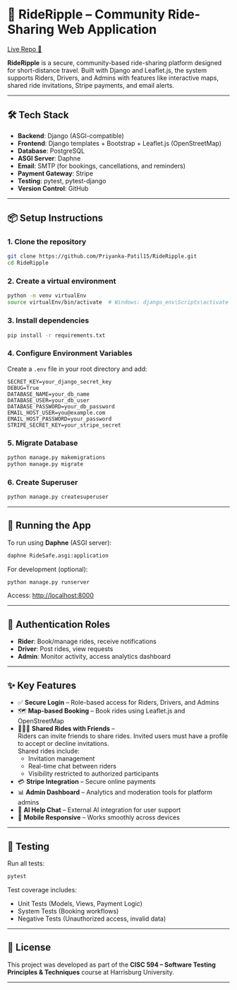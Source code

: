 # 🚗 RideRipple – Community Ride-Sharing Web Application

[Live Repo 🔗](https://github.com/Priyanka-Patil15/RideRipple)

**RideRipple** is a secure, community-based ride-sharing platform designed for short-distance travel. Built with Django and Leaflet.js, the system supports Riders, Drivers, and Admins with features like interactive maps, shared ride invitations, Stripe payments, and email alerts.

---

## 🛠️ Tech Stack

- **Backend**: Django (ASGI-compatible)
- **Frontend**: Django templates + Bootstrap + Leaflet.js (OpenStreetMap)
- **Database**: PostgreSQL
- **ASGI Server**: Daphne
- **Email**: SMTP (for bookings, cancellations, and reminders)
- **Payment Gateway**: Stripe
- **Testing**: pytest, pytest-django
- **Version Control**: GitHub

---

## 📦 Setup Instructions

### 1. Clone the repository

```bash
git clone https://github.com/Priyanka-Patil15/RideRipple.git
cd RideRipple
```

### 2. Create a virtual environment

```bash
python -m venv virtualEnv
source virtualEnv/bin/activate  # Windows: django_env\Scripts\activate
```

### 3. Install dependencies

```bash
pip install -r requirements.txt
```

### 4. Configure Environment Variables

Create a `.env` file in your root directory and add:

```
SECRET_KEY=your_django_secret_key
DEBUG=True
DATABASE_NAME=your_db_name
DATABASE_USER=your_db_user
DATABASE_PASSWORD=your_db_password
EMAIL_HOST_USER=you@example.com
EMAIL_HOST_PASSWORD=your_password
STRIPE_SECRET_KEY=your_stripe_secret
```

### 5. Migrate Database

```bash
python manage.py makemigrations
python manage.py migrate
```

### 6. Create Superuser

```bash
python manage.py createsuperuser
```

---

## 🚀 Running the App

To run using **Daphne** (ASGI server):

```bash
daphne RideSafe.asgi:application
```

For development (optional):

```bash
python manage.py runserver
```

Access: [http://localhost:8000](http://localhost:8000)

---

## 🔐 Authentication Roles

- **Rider**: Book/manage rides, receive notifications  
- **Driver**: Post rides, view requests  
- **Admin**: Monitor activity, access analytics dashboard

---

## ✨ Key Features

- ✅ **Secure Login** – Role-based access for Riders, Drivers, and Admins  
- 🗺️ **Map-based Booking** – Book rides using Leaflet.js and OpenStreetMap  
- 🧑‍🤝‍🧑 **Shared Rides with Friends** –  
  Riders can invite friends to share rides. Invited users must have a profile to accept or decline invitations.  
  Shared rides include:
  - Invitation management  
  - Real-time chat between riders  
  - Visibility restricted to authorized participants  
- 💳 **Stripe Integration** – Secure online payments  
- 📊 **Admin Dashboard** – Analytics and moderation tools for platform admins  
- 🤖 **AI Help Chat** – External AI integration for user support  
- 📱 **Mobile Responsive** – Works smoothly across devices

---

## 🧪 Testing

Run all tests:

```bash
pytest
```

Test coverage includes:
- Unit Tests (Models, Views, Payment Logic)
- System Tests (Booking workflows)
- Negative Tests (Unauthorized access, invalid data)

---

## 🧾 License

This project was developed as part of the **CISC 594 – Software Testing Principles & Techniques** course at Harrisburg University.

---

